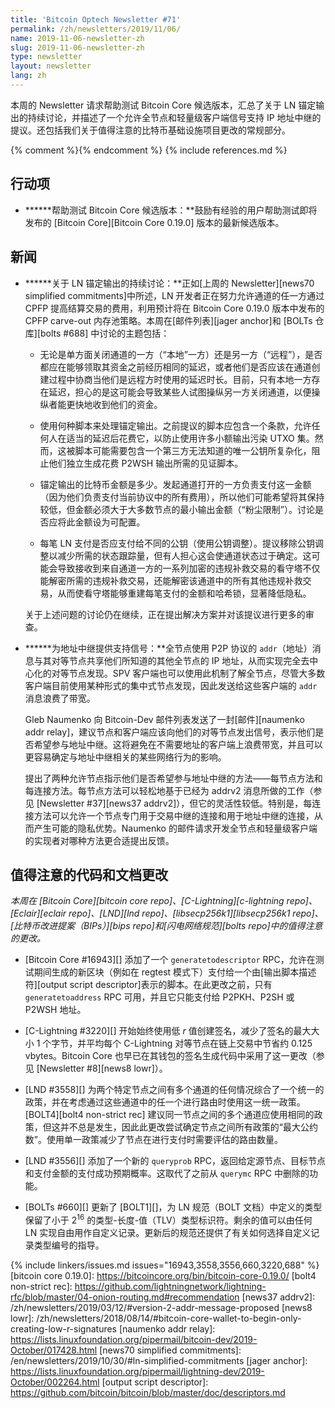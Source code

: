 ```yaml
---
title: 'Bitcoin Optech Newsletter #71'
permalink: /zh/newsletters/2019/11/06/
name: 2019-11-06-newsletter-zh
slug: 2019-11-06-newsletter-zh
type: newsletter
layout: newsletter
lang: zh
---
```

本周的 Newsletter 请求帮助测试 Bitcoin Core 候选版本，汇总了关于 LN 锚定输出的持续讨论，并描述了一个允许全节点和轻量级客户端信号支持 IP 地址中继的提议。还包括我们关于值得注意的比特币基础设施项目更改的常规部分。

{% comment %}<!-- include references.md below the fold but above any Jekyll/Liquid variables-->{% endcomment %}
{% include references.md %}

## 行动项

- **<!--help-test-bitcoin-core-release-candidate-->****帮助测试 Bitcoin Core 候选版本：**鼓励有经验的用户帮助测试即将发布的 [Bitcoin Core][Bitcoin Core 0.19.0] 版本的最新候选版本。

## 新闻

- **<!--continued-discussion-of-ln-anchor-outputs-->****关于 LN 锚定输出的持续讨论：**正如[上周的 Newsletter][news70 simplified commitments]中所述，LN 开发者正在努力允许通道的任一方通过 CPFP 提高结算交易的费用，利用预计将在 Bitcoin Core 0.19.0 版本中发布的 CPFP carve-out 内存池策略。本周在[邮件列表][jager anchor]和 [BOLTs 仓库][bolts #688] 中讨论的主题包括：

  - 无论是单方面关闭通道的一方（“本地”一方）还是另一方（“远程”），是否都应在能够领取其资金之前经历相同的延迟，或者他们是否应该在通道创建过程中协商当他们是远程方时使用的延迟时长。目前，只有本地一方存在延迟，担心的是这可能会导致某些人试图操纵另一方关闭通道，以便操纵者能更快地收到他们的资金。

  - 使用何种脚本来处理锚定输出。之前提议的脚本应包含一个条款，允许任何人在适当的延迟后花费它，以防止使用许多小额输出污染 UTXO 集。然而，这被脚本可能需要包含一个第三方无法知道的唯一公钥所复杂化，阻止他们独立生成花费 P2WSH 输出所需的见证脚本。

  - 锚定输出的比特币金额是多少。发起通道打开的一方负责支付这一金额（因为他们负责支付当前协议中的所有费用），所以他们可能希望将其保持较低，但金额必须大于大多数节点的最小输出金额（“粉尘限制”）。讨论是否应将此金额设为可配置。

  - 每笔 LN 支付是否应支付给不同的公钥（使用公钥调整）。提议移除公钥调整以减少所需的状态跟踪量，但有人担心这会使通道状态过于确定。这可能会导致接收到来自通道一方的一系列加密的违规补救交易的看守塔不仅能解密所需的违规补救交易，还能解密该通道中的所有其他违规补救交易，从而使看守塔能够重建每笔支付的金额和哈希锁，显著降低隐私。

  关于上述问题的讨论仍在继续，正在提出解决方案并对该提议进行更多的审查。

- **<!--signaling-support-for-address-relay-->****为地址中继提供支持信号：**全节点使用 P2P 协议的 `addr`（地址）消息与其对等节点共享他们所知道的其他全节点的 IP 地址，从而实现完全去中心化的对等节点发现。SPV 客户端也可以使用此机制了解全节点，尽管大多数客户端目前使用某种形式的集中式节点发现，因此发送给这些客户端的 `addr` 消息浪费了带宽。

  Gleb Naumenko 向 Bitcoin-Dev 邮件列表发送了一封[邮件][naumenko addr relay]，建议节点和客户端应该向他们的对等节点发出信号，表示他们是否希望参与地址中继。这将避免在不需要地址的客户端上浪费带宽，并且可以更容易确定与地址中继相关的某些网络行为的影响。

  提出了两种允许节点指示他们是否希望参与地址中继的方法——每节点方法和每连接方法。每节点方法可以轻松地基于已经为 addrv2 消息所做的工作（参见 [Newsletter #37][news37 addrv2]），但它的灵活性较低。特别是，每连接方法可以允许一个节点专门用于交易中继的连接和用于地址中继的连接，从而产生可能的隐私优势。Naumenko 的邮件请求开发全节点和轻量级客户端的实现者对哪种方法更合适提出反馈。

## 值得注意的代码和文档更改

*本周在 [Bitcoin Core][bitcoin core repo]、[C-Lightning][c-lightning repo]、[Eclair][eclair repo]、[LND][lnd repo]、[libsecp256k1][libsecp256k1 repo]、[比特币改进提案（BIPs）][bips repo]和[闪电网络规范][bolts repo]中的值得注意的更改。*

- [Bitcoin Core #16943][] 添加了一个 `generatetodescriptor` RPC，允许在测试期间生成的新区块（例如在 regtest 模式下）支付给一个由[输出脚本描述符][output script descriptor]表示的脚本。在此更改之前，只有 `generatetoaddress` RPC 可用，并且它只能支付给 P2PKH、P2SH 或 P2WSH 地址。

- [C-Lightning #3220][] 开始始终使用低 *r* 值创建签名，减少了签名的最大大小 1 个字节，并平均每个 C-Lightning 对等节点在链上交易中节省约 0.125 vbytes。Bitcoin Core 也早已在其钱包的签名生成代码中采用了这一更改（参见 [Newsletter #8][news8 lowr]）。

- [LND #3558][] 为两个特定节点之间有多个通道的任何情况综合了一个统一的政策，并在考虑通过这些通道中的任一个进行路由时使用这一统一政策。[BOLT4][bolt4 non-strict rec] 建议同一节点之间的多个通道应使用相同的政策，但这并不总是发生，因此此更改尝试确定节点之间所有政策的“最大公约数”。使用单一政策减少了节点在进行支付时需要评估的路由数量。

- [LND #3556][] 添加了一个新的 `queryprob` RPC，返回给定源节点、目标节点和支付金额的支付成功预期概率。这取代了之前从 `querymc` RPC 中删除的功能。

- [BOLTs #660][] 更新了 [BOLT1][]，为 LN 规范（BOLT 文档）中定义的类型保留了小于 2<sup>16</sup> 的类型-长度-值（TLV）类型标识符。剩余的值可以由任何 LN 实现自由用作自定义记录。更新后的规范还提供了有关如何选择自定义记录类型编号的指导。

{% include linkers/issues.md issues="16943,3558,3556,660,3220,688" %}
[bitcoin core 0.19.0]: https://bitcoincore.org/bin/bitcoin-core-0.19.0/
[bolt4 non-strict rec]: https://github.com/lightningnetwork/lightning-rfc/blob/master/04-onion-routing.md#recommendation
[news37 addrv2]: /zh/newsletters/2019/03/12/#version-2-addr-message-proposed
[news8 lowr]: /zh/newsletters/2018/08/14/#bitcoin-core-wallet-to-begin-only-creating-low-r-signatures
[naumenko addr relay]: https://lists.linuxfoundation.org/pipermail/bitcoin-dev/2019-October/017428.html
[news70 simplified commitments]: /en/newsletters/2019/10/30/#ln-simplified-commitments
[jager anchor]: https://lists.linuxfoundation.org/pipermail/lightning-dev/2019-October/002264.html
[output script descriptor]: https://github.com/bitcoin/bitcoin/blob/master/doc/descriptors.md

